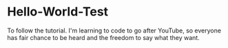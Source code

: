 # Hello-World-Test
To follow the tutorial.
I'm learning to code to go after YouTube, so everyone has fair chance to be heard and the freedom to say what they want.
